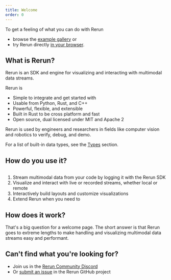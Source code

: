 ```yaml
---
title: Welcome
order: 0
---
```

To get a feeling of what you can do with Rerun
- browse the [example gallery](/examples) or
- try Rerun directly [in your browser](https://app.rerun.io/).

## What is Rerun?

Rerun is an SDK and engine for visualizing and interacting with multimodal data streams.

Rerun is
- Simple to integrate and get started with
- Usable from Python, Rust, and C++
- Powerful, flexible, and extensible
- Built in Rust to be cross platform and fast
- Open source, dual licensed under MIT and Apache 2

Rerun is used by engineers and researchers in fields like computer vision and robotics
to verify, debug, and demo.

For a list of built-in data types, see the [Types](reference/types.md) section.

## How do you use it?
<picture>
  <img src="https://static.rerun.io/how-to-use-rerun/9de74809cf7b27be995af8cba614809257cd544f/full.png" alt="">
  <source media="(max-width: 480px)" srcset="https://static.rerun.io/how-to-use-rerun/9de74809cf7b27be995af8cba614809257cd544f/480w.png">
  <source media="(max-width: 768px)" srcset="https://static.rerun.io/how-to-use-rerun/9de74809cf7b27be995af8cba614809257cd544f/768w.png">
  <source media="(max-width: 1024px)" srcset="https://static.rerun.io/how-to-use-rerun/9de74809cf7b27be995af8cba614809257cd544f/1024w.png">
  <source media="(max-width: 1200px)" srcset="https://static.rerun.io/how-to-use-rerun/9de74809cf7b27be995af8cba614809257cd544f/1200w.png">
</picture>

1. Stream multimodal data from your code by logging it with the Rerun SDK
2. Visualize and interact with live or recorded streams, whether local or remote
3. Interactively build layouts and customize visualizations
4. Extend Rerun when you need to

## How does it work?
That's a big question for a welcome page. The short answer is that
Rerun goes to extreme lengths to make handling and visualizing
multimodal data streams easy and performant.



## Can't find what you're looking for?

- Join us in the [Rerun Community Discord](https://discord.gg/xwcxHUjD35)
- Or [submit an issue](https://github.com/rerun-io/rerun/issues) in the Rerun GitHub project

